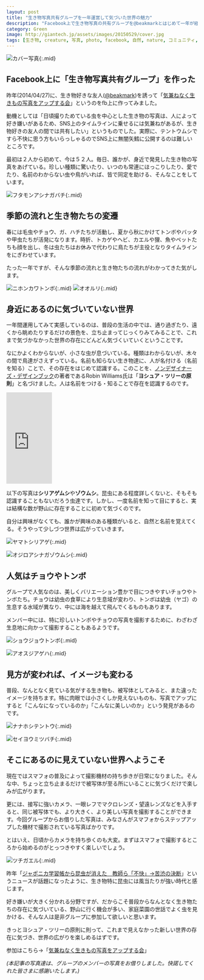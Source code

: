```yaml
---
layout: post
title: "生き物写真共有グループを一年運営して気づいた世界の魅力"
description: "Facebook上で生き物写真の共有グループを@beakmarkとはじめて一年が経った。運営して気づいた、身近にひっそりと広がる小さな世界の魅力は何か？"
category: Green
image: http://giantech.jp/assets/images/20150529/cover.jpg
tags: [生き物, creature, 写真, photo, facebook, 自然, nature, コミュニティ, community]
---
```

![カバー写真](/assets/images/20150529/cover.jpg "カバー写真"){:.mid}

## Facebook上に「生き物写真共有グループ」を作った

昨年(2014/04/27)に、生き物好きな友人([@beakmark](https://twitter.com/beakmark))を誘って「[気兼ねなく生きもの写真をアップする会](https://www.facebook.com/groups/creatures.photo/)」というのをfb上に作ってみました。

動機としては「日頃撮りためている虫を中心とした生き物の写真は、人によって好き嫌いがあるため、SNS上のタイムラインに乗せるには気兼ねがあるが、生き物好きの友人の間では共有したい」というものでした。実際に、テントウムシですら不快に思う方もいらっしゃるのでSNS上に無闇矢鱈に公開するのは難しいところです。

最初は２人から初めて、今は５２人。毎日、誰かが、身近で発見した生き物の写真をあげている。珍しい種類に驚いたり、いつのも常連にほっこりしたり、愛でたり、名前のわからない虫や鳥がいれば、皆で同定を助ける、そんなことをしています。

![フタモンアシナガバチ](/assets/images/20150529/bee.jpg "フタモンアシナガバチ"){:.mid}

## 季節の流れと生き物たちの変遷

春には毛虫やチョウ、ガ、ハチたちが活動し、夏から秋にかけてトンボやバッタや甲虫たちが活発になります。時折、トカゲやヘビ、カエルや狸、魚やペットたちも顔を出し、冬は虫たちはお休みで代わりに鳥たちが主役となりタイムラインをにぎわせています。

たった一年ですが、そんな季節の流れと生き物たちの流れがわかってきた気がします。

![ニホンカワトンボ](/assets/images/20150529/dragonfly.jpg "ニホンカワトンボ"){:.mid}
![オオルリ](/assets/images/20150529/ooruri.jpg "オオルリ"){:.mid}

## 身近にあるのに気づいていない世界

一年間運用してみて実感しているのは、普段の生活の中では、通り過ぎたり、遠くから眺めたりするだけの景色を、立ち止まってじっくりみてみることで、これまで気づかなかった世界の存在にどんどん気づくいていくということです。

なにかよくわからないが、小さな虫が息づいている。種類はわからないが、木々の間で鳥達がさえずっている。名前も知らない生き物達に、人が名付ける（名前を知る）ことで、その存在をはじめて認識する。このことを、[ノンデザイナーズ・デザインブック](http://www.amazon.co.jp/gp/product/4839928401/ref=as_li_ss_tl?ie=UTF8&camp=247&creative=7399&creativeASIN=4839928401&linkCode=as2&tag=giantech-22)の著者であるRobin Williams氏は「**ヨシュア・ツリーの原則**」と名づけました。人は名前をつける・知ることで存在を認識するのです。

<iframe src="http://rcm-fe.amazon-adsystem.com/e/cm?lt1=_blank&bc1=000000&IS2=1&bg1=FFFFFF&fc1=000000&lc1=0000FF&t=giantech-22&o=9&p=8&l=as4&m=amazon&f=ifr&ref=ss_til&asins=4839928401" style="width:120px;height:240px;" scrolling="no" marginwidth="0" marginheight="0" frameborder="0"></iframe>


以下の写真は**シリアゲムシ**や**ゾウムシ**。昆虫にある程度詳しくないと、そもそも認識することもないだろう虫達です。しかし、一度名前を知って目にすると、実は結構な数が野山に存在することに初めて気づくのです。

自分は興味がなくても、誰かが興味のある種類がいると、自然と名前を覚えてくる。そうやって少しづつ世界は広がっていきます。

![ヤマトシリアゲ](/assets/images/20150529/scorpion.jpg "ヤマトシリアゲ"){:.mid}

![オジロアシナガゾウムシ](/assets/images/20150529/weevil.jpg "オジロアシナガゾウムシ"){:.mid}


## 人気はチョウやトンボ

グループで人気なのは、美しくバリエーション豊かで目につきやすいチョウやトンボたち。チョウは幼虫の食草により生息域が変わり、トンボは幼虫（ヤゴ）の生息する水域が異なり、中には海を越えて飛んでくるものもあります。

メンバー中には、特に珍しいトンボやチョウの写真を撮影するために、わざわざ生息地に向かって撮影することもあるようです。

![ショウジョウトンボ](/assets/images/20150529/dragonfly2.jpg "ショウジョウトンボ"){:.mid}

![アオスジアゲハ](/assets/images/20150529/butterfly.jpg "アオスジアゲハ"){:.mid}

## 見方が変われば、イメージも変わる

普段、なんとなく見ている気がする生き物も、被写体としてみると、また違ったイメージを持ちます。特に肉眼では小さくしか見えないものも、写真でアップにすると「こんなになっているのか」「こんなに美しいのか」という発見があるのです。

![ナナホシテントウ](/assets/images/20150529/ladybug.jpg "ナナホシテントウ"){:.mid}

![セイヨウミツバチ](/assets/images/20150529/honey_bee.jpg "セイヨウミツバチ"){:.mid}

## そこにあるのに見えていない世界へようこそ

現在ではスマフォの普及によって撮影機材の持ち歩きが日常になりました。そんな中、ちょっと立ち止まるだけで被写体が至る所にいることに気づくだけで楽しみが広がります。

更には、接写に強いカメラ、一眼レフでマクロレンズ・望遠レンズなどを入手すると、同じ被写体でも、より大きく、より美しい写真を撮影することができます。今回グループからお借りした写真は、みなさんがスマフォからステップアップした機材で撮影されている写真ばかりです。

とはいえ、日頃からカメラを持ち歩くのも大変。まずはスマフォで撮影するところから始めるのがとっつきやすく楽しいでしょう。

![ツチガエル](/assets/images/20150529/frog.jpg "ツチガエル"){:.mid}

昨年「[ジャポニカ学習帳から昆虫が消えた　教師ら「不快」→苦渋の決断](http://goo.gl/tEh30T)」というニュースが話題になったように、生き物特に昆虫には風当たりが強い時代と感じます。

好き嫌いが大きく分かれる分野ですが、だからこそ普段からなんとなく生き物たちの存在に気づいている、野山に行く機会が多い、家庭菜園の世話でよく虫を見かける、そんな人は是非グループに参加して欲しいと思います。

きっとヨシュア・ツリーの原則に則って、これまで見えなかった新しい世界の存在に気づき、世界の広がりを楽しめるはずです。

参加はこちら→「[気兼ねなく生きもの写真をアップする会](https://www.facebook.com/groups/creatures.photo/)」

*(本記事の写真達は、グループのメンバーの写真をお借りしました。快諾してくれた皆さまに感謝いたします。)*
